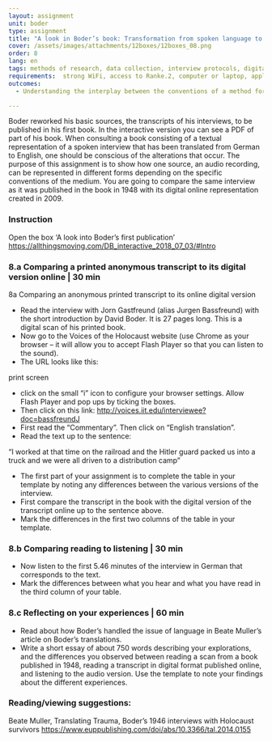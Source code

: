 ```yaml
---
layout: assignment
unit: boder
type: assignment
title: "A look in Boder’s book: Transformation from spoken language to typed text"
cover: /assets/images/attachments/12boxes/12boxes_08.png
order: 8
lang: en
tags: methods of research, data collection, interview protocols, digital archives, privacy, oral history, qualitative data
requirements:  strong WiFi, access to Ranke.2, computer or laptop, application on laptop or computer to view video, account for timeline,
outcomes:
  - Understanding the interplay between the conventions of a method for collecting data, the convention of the medium through which this data is shared,and the appearance of its representation.

---
```

Boder reworked his basic sources, the transcripts of his interviews, to be published in his first book. In the interactive version you can see a PDF of part of his book. When consulting a book consisting of a textual representation of a spoken interview that has been translated from German to English, one should be conscious of the alterations that occur.
The purpose of this assignment is to show how one source, an audio recording, can be represented in different forms depending on the specific conventions of the medium. You are going to compare the same interview as it was published in the book in 1948 with its digital online representation created in 2009.

<!-- more -->

<!-- briefing-student -->
### Instruction
<!-- section-contents -->
Open the box  ‘A look into Boder’s first publication’
https://allthingsmoving.com/DB_interactive_2018_07_03/#Intro

<!-- section -->
### 8.a  Comparing a printed anonymous transcript to its digital version online | 30 min
<!-- section-contents -->
8a Comparing an anonymous printed transcript to its online digital version
-	Read the interview with Jorn Gastfreund (alias Jurgen Bassfreund) with the short introduction by David Boder. It is 27 pages long. This is a digital scan of his printed book.
-	Now go to the Voices of the Holocaust website (use Chrome as your browser – it will allow you to accept Flash Player so that you can listen to the sound). 
-	The URL looks like this: 

print screen            

-	click on the small “i” icon to configure your browser settings. Allow Flash Player and pop ups by ticking the boxes. 
-	Then click on this link: 
http://voices.iit.edu/interviewee?doc=bassfreundJ 
-	First read the “Commentary”. Then click on “English translation”.
-	Read the text up to the sentence:

“I worked at that time on the railroad and the Hitler guard packed us into a truck and we were all driven to a distribution camp”
 
-	The first part of your assignment is to complete the table in your template by noting any differences between the various versions of the interview.
-	First compare the transcript in the book with the digital version of the transcript online up to the sentence above.
-	Mark the differences in the first two columns of the table in your template. 


<!-- section -->
### 8.b  Comparing reading to listening | 30 min
<!-- section-contents -->
- Now listen to the first 5.46 minutes of the interview in German that corresponds to the text.
- Mark the differences between what you hear and what you have read in the third column of your table.


<!-- section -->
### 8.c  Reflecting on your experiences | 60 min
<!-- section-contents -->
- Read about how Boder’s handled the issue of language in Beate Muller’s article on Boder’s translations.
- Write a short essay of about 750 words describing your explorations, and the differences you observed  between reading a scan from a book published in 1948, reading a transcript in digital format published online, and listening to the audio version. Use the template to note your findings about the different experiences.


<!-- section -->
### Reading/viewing suggestions:
<!-- section-contents -->
Beate Muller, Translating Trauma, Boder’s 1946 interviews with Holocaust survivors https://www.euppublishing.com/doi/abs/10.3366/tal.2014.0155

<!-- briefing-teacher -->

